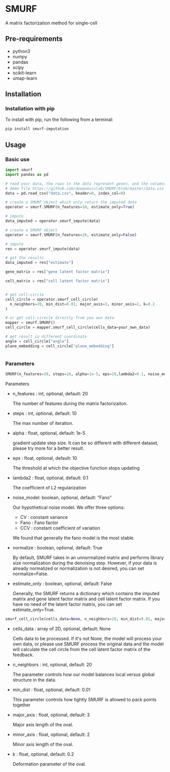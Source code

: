 # SMURF
A matrix factorization method for single-cell

## Pre-requirements
* python3
* numpy
* pandas
* scipy
* scikit-learn
* umap-learn

## Installation

### Installation with pip
To install with pip, run the following from a terminal:
```Bash
pip install smurf-imputation
```

## Usage

### Basic use
```Python
import smurf
import pandas as pd

# read your data, the rows in the data represent genes, and the columns represent cells
# demo file https://github.com/deepomicslab/SMURF/blob/master/data.csv
data = pd.read_csv("data.csv", header=0, index_col=0)

# create a SMURF object which only return the imputed data
operator = smurf.SMURF(n_features=10, estimate_only=True)

# impute
data_imputed = operator.smurf_impute(data)

# create a SMURF object
operator = smurf.SMURF(n_features=10, estimate_only=False)

# impute
res = operator.smurf_impute(data)

# get the results
data_imputed = res["estimate"]

gene_matrix = res["gene latent factor matrix"]

cell_matrix = res["cell latent factor matrix"]


# get cell-circle
cell_circle = operator.smurf_cell_circle(
  n_neighbors=20, min_dist=0.01, major_axis=3, minor_axis=2, k=0.2
)

# or get cell-cirecle directly from you own data
mapper = smurf.SMURF()
cell_circle = mapper.smurf_cell_circle(cells_data=your_own_data)

# get result in different coordinate
angle = cell_circle["angle"]
plane_embedding = cell_circle["plane_embedding"]



```

### Parameters
```Python
SMURF(n_features=20, steps=10, alpha=1e-5, eps=10,lambda2=0.1, noise_model="Fano", normalize=True, estimate_only=False)
```
Parameters

* n_features : int, optional, default: 20

    The number of features during the matrix factorizaiton.

* steps : int, optional, default: 10

    The max number of iteration.

* alpha : float, optional, default: 1e-5

    gradient update step size. It can be so different with different dataset, please try more for a better result.
  
* eps : float, optional, default: 10
    
    The threshold at which the objective function stops updating

* lambda2 : float, optional, default: 0.1
    
    The coefficient of L2 regularization
  
* noise_model: boolean, optional, default: "Fano"
    
    Our hypothetical noise model. We offer three options:
    * CV : constant variance
    * Fano : Fano factor
    * CCV : constant coefficient of variation
    
    We found that generally the fano model is the most stable.
    
* normalize : boolean, optional, default: True

    By default, SMURF takes in an unnormalized matrix and performs library size normalization during the denoising step. However, if your data is already normalized or normalization is not desired, you can set normalize=False.

* estimate_only : boolean, optional, default: False

    Generally, the SMURF returns a dictionary which contains the imputed matrix and gene latent factor matrix and cell latent factor matrix. If you have no need of the latent factor matrix, you can set estimate_only=True.

```Python
smurf_cell_circle(cells_data=None, n_neighbors=20, min_dist=0.01, major_axis=3, minor_axis=2, k=0.2)
```
* cells_data : array of 2D, optional, default: None
  
    Cells data to be processed. If it's not None, the model will process your own data, or please use SMURF process the original data and the model will calculate the cell circle from the cell latent factor matrix of the feedback.
  
* n_neighbors : int, optional, default: 20
  
    The parameter controls how our model balances local versus global structure in the data.
  
* min_dist : float, optional, default: 0.01

    This parameter controls how tightly SMURF is allowed to pack points together

* major_axis : float, optional, default: 3

    Major axis length of the oval.

* minor_axis : float, optional, default: 2
    
    Minor axis length of the oval.

* k : float, optional, default: 0.2

    Deformation parameter of the oval.




